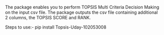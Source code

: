 The package enables you to perform TOPSIS Multi Criteria Decision Making on the input csv file. The package outputs the csv file containing additional 2 columns, the TOPSIS SCORE and RANK.

Steps to use:-
pip install Topsis-Uday-102053008